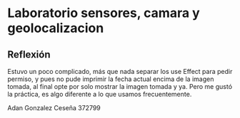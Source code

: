 # Laboratorio sensores, camara y geolocalizacion

## Reflexión

Estuvo un poco complicado, más que nada separar los use Effect para pedir permiso, y pues no pude imprimir la fecha actual encima de la imagen tomada, al final opte por solo mostrar la imagen tomada y ya. Pero me gustó la práctica, es algo diferente a lo que usamos frecuentemente.

Adan Gonzalez Ceseña
372799
